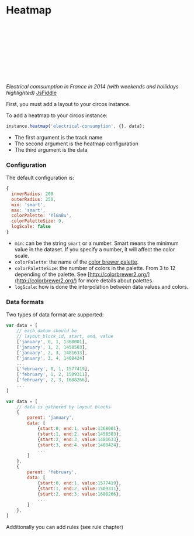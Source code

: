 # Heatmap

<svg id='chart' style='display: block; margin: auto;'></svg>
<script type='text/javascript'>
    var layout_data = [
      { "len": 31, "color": "#8dd3c7", "label": "January", "id": "january" },
      { "len": 28, "color": "#ffffb3", "label": "February", "id": "february" },
      { "len": 31, "color": "#bebada", "label": "March", "id": "march" },
      { "len": 30, "color": "#fb8072", "label": "April", "id": "april" },
      { "len": 31, "color": "#80b1d3", "label": "May", "id": "may" },
      { "len": 30, "color": "#fdb462", "label": "June", "id": "june" },
      { "len": 31, "color": "#b3de69", "label": "July", "id": "july" },
      { "len": 31, "color": "#fccde5", "label": "August", "id": "august" },
      { "len": 30, "color": "#d9d9d9", "label": "September", "id": "september" },
      { "len": 31, "color": "#bc80bd", "label": "October", "id": "october" },
      { "len": 30, "color": "#ccebc5", "label": "November", "id": "november" },
      { "len": 31, "color": "#ffed6f", "label": "December", "id": "december" }
    ];

    var heatmap = [
        ['january',0,1,1368001],
        ['january',1,2,1458583],
        ['january',2,3,1481633],
        ['january',3,4,1408424],
        ['january',4,5,1400597],
        ['january',5,6,1548933],
        ['january',6,7,1537059],
        ['january',7,8,1517383],
        ['january',8,9,1544359],
        ['january',9,10,1580460],
        ['january',10,11,1440710],
        ['january',11,12,1417824],
        ['january',12,13,1597834],
        ['january',13,14,1666670],
        ['january',14,15,1707785],
        ['january',15,16,1656905],
        ['january',16,17,1620539],
        ['january',17,18,1487228],
        ['january',18,19,1418230],
        ['january',19,20,1666497],
        ['january',20,21,1739178],
        ['january',21,22,1755254],
        ['january',22,23,1732520],
        ['january',23,24,1702975],
        ['january',24,25,1546438],
        ['january',25,26,1454228],
        ['january',26,27,1684766],
        ['january',27,28,1759669],
        ['january',28,29,1764844],
        ['january',29,30,1737754],
        ['january',30,31,1749857],
        ['february',0,1,1577419],
        ['february',1,2,1509311],
        ['february',2,3,1688266],
        ['february',3,4,1690517],
        ['february',4,5,1719390],
        ['february',5,6,1693426],
        ['february',6,7,1613806],
        ['february',7,8,1521449],
        ['february',8,9,1473617],
        ['february',9,10,1632787],
        ['february',10,11,1698088],
        ['february',11,12,1702137],
        ['february',12,13,1690878],
        ['february',13,14,1661660],
        ['february',14,15,1445139],
        ['february',15,16,1392075],
        ['february',16,17,1565855],
        ['february',17,18,1622609],
        ['february',18,19,1593628],
        ['february',19,20,1564282],
        ['february',20,21,1569010],
        ['february',21,22,1458216],
        ['february',22,23,1338981],
        ['february',23,24,1495727],
        ['february',24,25,1554400],
        ['february',25,26,1574841],
        ['february',26,27,1643072],
        ['february',27,28,1644590],
        ['march',0,1,1500834],
        ['march',1,2,1424820],
        ['march',2,3,1607011],
        ['march',3,4,1615301],
        ['march',4,5,1559021],
        ['march',5,6,1547753],
        ['march',6,7,1508006],
        ['march',7,8,1309583],
        ['march',8,9,1189917],
        ['march',9,10,1365881],
        ['march',10,11,1403679],
        ['march',11,12,1403001],
        ['march',12,13,1397280],
        ['march',13,14,1367524],
        ['march',14,15,1251964],
        ['march',15,16,1159217],
        ['march',16,17,1334292],
        ['march',17,18,1391104],
        ['march',18,19,1366559],
        ['march',19,20,1342872],
        ['march',20,21,1327773],
        ['march',21,22,1268340],
        ['march',22,23,1276517],
        ['march',23,24,1467731],
        ['march',24,25,1503009],
        ['march',25,26,1496469],
        ['march',26,27,1500094],
        ['march',27,28,1450254],
        ['march',28,29,1240603],
        ['march',29,30,1086657],
        ['march',30,31,1282324],
        ['april',0,1,1283014],
        ['april',1,2,1270569],
        ['april',2,3,1293570],
        ['april',3,4,1293439],
        ['april',4,5,1150461],
        ['april',5,6,1050257],
        ['april',6,7,1209470],
        ['april',7,8,1260725],
        ['april',8,9,1285887],
        ['april',9,10,1266011],
        ['april',10,11,1234722],
        ['april',11,12,1100005],
        ['april',12,13,1034963],
        ['april',13,14,1221402],
        ['april',14,15,1265036],
        ['april',15,16,1279159],
        ['april',16,17,1266882],
        ['april',17,18,1241239],
        ['april',18,19,1153081],
        ['april',19,20,1082812],
        ['april',20,21,1084284],
        ['april',21,22,1245400],
        ['april',22,23,1248887],
        ['april',23,24,1235617],
        ['april',24,25,1229560],
        ['april',25,26,1117336],
        ['april',26,27,1074233],
        ['april',27,28,1249024],
        ['april',28,29,1273337],
        ['april',29,30,1246730],
        ['may',0,1,1036144],
        ['may',1,2,1156135],
        ['may',2,3,1106555],
        ['may',3,4,1041413],
        ['may',4,5,1182786],
        ['may',5,6,1192434],
        ['may',6,7,1193624],
        ['may',7,8,1047831],
        ['may',8,9,1106669],
        ['may',9,10,1043170],
        ['may',10,11,1000001],
        ['may',11,12,1205405],
        ['may',12,13,1247394],
        ['may',13,14,1238560],
        ['may',14,15,1223267],
        ['may',15,16,1199465],
        ['may',16,17,1040418],
        ['may',17,18,952650],
        ['may',18,19,1126219],
        ['may',19,20,1155800],
        ['may',20,21,1173902],
        ['may',21,22,1167218],
        ['may',22,23,1160702],
        ['may',23,24,1034886],
        ['may',24,25,966509],
        ['may',25,26,1156691],
        ['may',26,27,1194054],
        ['may',27,28,1190877],
        ['may',28,29,1016149],
        ['may',29,30,1068529],
        ['may',30,31,993302],
        ['june',0,1,935590],
        ['june',1,2,1119046],
        ['june',2,3,1150676],
        ['june',3,4,1169570],
        ['june',4,5,1162795],
        ['june',5,6,1147372],
        ['june',6,7,1004244],
        ['june',7,8,921713],
        ['june',8,9,968196],
        ['june',9,10,1140341],
        ['june',10,11,1152976],
        ['june',11,12,1165844],
        ['june',12,13,1154469],
        ['june',13,14,999352],
        ['june',14,15,917310],
        ['june',15,16,1106649],
        ['june',16,17,1141077],
        ['june',17,18,1143086],
        ['june',18,19,1149995],
        ['june',19,20,1141059],
        ['june',20,21,1008542],
        ['june',21,22,939065],
        ['june',22,23,1129289],
        ['june',23,24,1161838],
        ['june',24,25,1158130],
        ['june',25,26,1159204],
        ['june',26,27,1146093],
        ['june',27,28,1009897],
        ['june',28,29,928706],
        ['june',29,30,1103970],
        ['july',0,1,1143862],
        ['july',1,2,1150514],
        ['july',2,3,1167512],
        ['july',3,4,1150024],
        ['july',4,5,1008307],
        ['july',5,6,934687],
        ['july',6,7,1106666],
        ['july',7,8,1143473],
        ['july',8,9,1154196],
        ['july',9,10,1167145],
        ['july',10,11,1151100],
        ['july',11,12,1006581],
        ['july',12,13,930137],
        ['july',13,14,941594],
        ['july',14,15,1126558],
        ['july',15,16,1166553],
        ['july',16,17,1187503],
        ['july',17,18,1182767],
        ['july',18,19,1030447],
        ['july',19,20,934780],
        ['july',20,21,1107315],
        ['july',21,22,1147785],
        ['july',22,23,1161849],
        ['july',23,24,1169049],
        ['july',24,25,1131515],
        ['july',25,26,993075],
        ['july',26,27,925852],
        ['july',27,28,1077760],
        ['july',28,29,1095700],
        ['july',29,30,1098378],
        ['july',30,31,1096670],
        ['august',0,1,1071402],
        ['august',1,2,951503],
        ['august',2,3,878472],
        ['august',3,4,996356],
        ['august',4,5,1016188],
        ['august',5,6,1022237],
        ['august',6,7,1027197],
        ['august',7,8,1024299],
        ['august',8,9,922671],
        ['august',9,10,872742],
        ['august',10,11,974684],
        ['august',11,12,988100],
        ['august',12,13,988993],
        ['august',13,14,981883],
        ['august',14,15,893681],
        ['august',15,16,894506],
        ['august',16,17,858478],
        ['august',17,18,991784],
        ['august',18,19,1022889],
        ['august',19,20,1031167],
        ['august',20,21,1038878],
        ['august',21,22,1042880],
        ['august',22,23,951127],
        ['august',23,24,896613],
        ['august',24,25,1078972],
        ['august',25,26,1123401],
        ['august',26,27,1122117],
        ['august',27,28,1129891],
        ['august',28,29,1114953],
        ['august',29,30,986620],
        ['august',30,31,921040],
        ['september',0,1,1103673],
        ['september',1,2,1143909],
        ['september',2,3,1149438],
        ['september',3,4,1157452],
        ['september',4,5,1149054],
        ['september',5,6,1010272],
        ['september',6,7,942892],
        ['september',7,8,1135215],
        ['september',8,9,1163859],
        ['september',9,10,1165798],
        ['september',10,11,1163321],
        ['september',11,12,1142868],
        ['september',12,13,1007248],
        ['september',13,14,938456],
        ['september',14,15,1129580],
        ['september',15,16,1160361],
        ['september',16,17,1166669],
        ['september',17,18,1166135],
        ['september',18,19,1155657],
        ['september',19,20,1013339],
        ['september',20,21,939303],
        ['september',21,22,1115789],
        ['september',22,23,1155790],
        ['september',23,24,1175290],
        ['september',24,25,1171100],
        ['september',25,26,1156096],
        ['september',26,27,1016313],
        ['september',27,28,946015],
        ['september',28,29,1140783],
        ['september',29,30,1171328],
        ['october',0,1,1169047],
        ['october',1,2,1166792],
        ['october',2,3,1151218],
        ['october',3,4,1013653],
        ['october',4,5,961694],
        ['october',5,6,1173529],
        ['october',6,7,1208669],
        ['october',7,8,1218388],
        ['october',8,9,1203597],
        ['october',9,10,1185802],
        ['october',10,11,1047404],
        ['october',11,12,1002951],
        ['october',12,13,1176808],
        ['october',13,14,1209924],
        ['october',14,15,1220987],
        ['october',15,16,1220765],
        ['october',16,17,1193122],
        ['october',17,18,1042063],
        ['october',18,19,960302],
        ['october',19,20,1151448],
        ['october',20,21,1213130],
        ['october',21,22,1255712],
        ['october',22,23,1282461],
        ['october',23,24,1267047],
        ['october',24,25,1115921],
        ['october',25,26,1086010],
        ['october',26,27,1232889],
        ['october',27,28,1282237],
        ['october',28,29,1278848],
        ['october',29,30,1258570],
        ['october',30,31,1225435],
        ['november',0,1,1072746],
        ['november',1,2,1049955],
        ['november',2,3,1272203],
        ['november',3,4,1340860],
        ['november',4,5,1408998],
        ['november',5,6,1451479],
        ['november',6,7,1437583],
        ['november',7,8,1274988],
        ['november',8,9,1210274],
        ['november',9,10,1327675],
        ['november',10,11,1246598],
        ['november',11,12,1396790],
        ['november',12,13,1432484],
        ['november',13,14,1422153],
        ['november',14,15,1275193],
        ['november',15,16,1234596],
        ['november',16,17,1453194],
        ['november',17,18,1484727],
        ['november',18,19,1514655],
        ['november',19,20,1511929],
        ['november',20,21,1462551],
        ['november',21,22,1294247],
        ['november',22,23,1202440],
        ['november',23,24,1404219],
        ['november',24,25,1459282],
        ['november',25,26,1453893],
        ['november',26,27,1454444],
        ['november',27,28,1426951],
        ['november',28,29,1294661],
        ['november',29,30,1287777],
        ['december',0,1,1549272],
        ['december',1,2,1633784],
        ['december',2,3,1684781],
        ['december',3,4,1689624],
        ['december',4,5,1666695],
        ['december',5,6,1545527],
        ['december',6,7,1523315],
        ['december',7,8,1683824],
        ['december',8,9,1754569],
        ['december',9,10,1734975],
        ['december',10,11,1669997],
        ['december',11,12,1641086],
        ['december',12,13,1489854],
        ['december',13,14,1474692],
        ['december',14,15,1633309],
        ['december',15,16,1607862],
        ['december',16,17,1632516],
        ['december',17,18,1536016],
        ['december',18,19,1490975],
        ['december',19,20,1394406],
        ['december',20,21,1387549],
        ['december',21,22,1538557],
        ['december',22,23,1550730],
        ['december',23,24,1469007],
        ['december',24,25,1314160],
        ['december',25,26,1499708],
        ['december',26,27,1508048],
        ['december',27,28,1570757],
        ['december',28,29,1792749],
        ['december',29,30,1770200],
        ['december',30,31,1721354]
    ]

    days_off = [
        ['january',0,1,2],
        ['january',1,2,0],
        ['january',2,3,0],
        ['january',3,4,1],
        ['january',4,5,1],
        ['january',5,6,0],
        ['january',6,7,0],
        ['january',7,8,0],
        ['january',8,9,0],
        ['january',9,10,0],
        ['january',10,11,1],
        ['january',11,12,1],
        ['january',12,13,0],
        ['january',13,14,0],
        ['january',14,15,0],
        ['january',15,16,0],
        ['january',16,17,0],
        ['january',17,18,1],
        ['january',18,19,1],
        ['january',19,20,0],
        ['january',20,21,0],
        ['january',21,22,0],
        ['january',22,23,0],
        ['january',23,24,0],
        ['january',24,25,1],
        ['january',25,26,1],
        ['january',26,27,0],
        ['january',27,28,0],
        ['january',28,29,0],
        ['january',29,30,0],
        ['january',30,31,0],
        ['february',0,1,1],
        ['february',1,2,1],
        ['february',2,3,0],
        ['february',3,4,0],
        ['february',4,5,0],
        ['february',5,6,0],
        ['february',6,7,0],
        ['february',7,8,1],
        ['february',8,9,1],
        ['february',9,10,0],
        ['february',10,11,0],
        ['february',11,12,0],
        ['february',12,13,0],
        ['february',13,14,0],
        ['february',14,15,1],
        ['february',15,16,1],
        ['february',16,17,0],
        ['february',17,18,0],
        ['february',18,19,0],
        ['february',19,20,0],
        ['february',20,21,0],
        ['february',21,22,1],
        ['february',22,23,1],
        ['february',23,24,0],
        ['february',24,25,0],
        ['february',25,26,0],
        ['february',26,27,0],
        ['february',27,28,0],
        ['march',0,1,1],
        ['march',1,2,1],
        ['march',2,3,0],
        ['march',3,4,0],
        ['march',4,5,0],
        ['march',5,6,0],
        ['march',6,7,0],
        ['march',7,8,1],
        ['march',8,9,1],
        ['march',9,10,0],
        ['march',10,11,0],
        ['march',11,12,0],
        ['march',12,13,0],
        ['march',13,14,0],
        ['march',14,15,1],
        ['march',15,16,1],
        ['march',16,17,0],
        ['march',17,18,0],
        ['march',18,19,0],
        ['march',19,20,0],
        ['march',20,21,0],
        ['march',21,22,1],
        ['march',22,23,1],
        ['march',23,24,0],
        ['march',24,25,0],
        ['march',25,26,0],
        ['march',26,27,0],
        ['march',27,28,0],
        ['march',28,29,1],
        ['march',29,30,1],
        ['march',30,31,0],
        ['april',0,1,0],
        ['april',1,2,0],
        ['april',2,3,0],
        ['april',3,4,0],
        ['april',4,5,1],
        ['april',5,6,1],
        ['april',6,7,0],
        ['april',7,8,0],
        ['april',8,9,0],
        ['april',9,10,0],
        ['april',10,11,0],
        ['april',11,12,1],
        ['april',12,13,1],
        ['april',13,14,0],
        ['april',14,15,0],
        ['april',15,16,0],
        ['april',16,17,0],
        ['april',17,18,0],
        ['april',18,19,1],
        ['april',19,20,1],
        ['april',20,21,2],
        ['april',21,22,0],
        ['april',22,23,0],
        ['april',23,24,0],
        ['april',24,25,0],
        ['april',25,26,1],
        ['april',26,27,1],
        ['april',27,28,0],
        ['april',28,29,0],
        ['april',29,30,0],
        ['may',0,1,2],
        ['may',1,2,0],
        ['may',2,3,1],
        ['may',3,4,1],
        ['may',4,5,0],
        ['may',5,6,0],
        ['may',6,7,0],
        ['may',7,8,2],
        ['may',8,9,0],
        ['may',9,10,1],
        ['may',10,11,1],
        ['may',11,12,0],
        ['may',12,13,0],
        ['may',13,14,0],
        ['may',14,15,0],
        ['may',15,16,0],
        ['may',16,17,1],
        ['may',17,18,1],
        ['may',18,19,0],
        ['may',19,20,0],
        ['may',20,21,0],
        ['may',21,22,0],
        ['may',22,23,0],
        ['may',23,24,1],
        ['may',24,25,1],
        ['may',25,26,0],
        ['may',26,27,0],
        ['may',27,28,0],
        ['may',28,29,2],
        ['may',29,30,0],
        ['may',30,31,1],
        ['june',0,1,1],
        ['june',1,2,0],
        ['june',2,3,0],
        ['june',3,4,0],
        ['june',4,5,0],
        ['june',5,6,0],
        ['june',6,7,1],
        ['june',7,8,1],
        ['june',8,9,2],
        ['june',9,10,0],
        ['june',10,11,0],
        ['june',11,12,0],
        ['june',12,13,0],
        ['june',13,14,1],
        ['june',14,15,1],
        ['june',15,16,0],
        ['june',16,17,0],
        ['june',17,18,0],
        ['june',18,19,0],
        ['june',19,20,0],
        ['june',20,21,1],
        ['june',21,22,1],
        ['june',22,23,0],
        ['june',23,24,0],
        ['june',24,25,0],
        ['june',25,26,0],
        ['june',26,27,0],
        ['june',27,28,1],
        ['june',28,29,1],
        ['june',29,30,0],
        ['july',0,1,0],
        ['july',1,2,0],
        ['july',2,3,0],
        ['july',3,4,0],
        ['july',4,5,1],
        ['july',5,6,1],
        ['july',6,7,0],
        ['july',7,8,0],
        ['july',8,9,0],
        ['july',9,10,0],
        ['july',10,11,0],
        ['july',11,12,1],
        ['july',12,13,1],
        ['july',13,14,2],
        ['july',14,15,0],
        ['july',15,16,0],
        ['july',16,17,0],
        ['july',17,18,0],
        ['july',18,19,1],
        ['july',19,20,1],
        ['july',20,21,0],
        ['july',21,22,0],
        ['july',22,23,0],
        ['july',23,24,0],
        ['july',24,25,0],
        ['july',25,26,1],
        ['july',26,27,1],
        ['july',27,28,0],
        ['july',28,29,0],
        ['july',29,30,0],
        ['july',30,31,0],
        ['august',0,1,0],
        ['august',1,2,1],
        ['august',2,3,1],
        ['august',3,4,0],
        ['august',4,5,0],
        ['august',5,6,0],
        ['august',6,7,0],
        ['august',7,8,0],
        ['august',8,9,1],
        ['august',9,10,1],
        ['august',10,11,0],
        ['august',11,12,0],
        ['august',12,13,0],
        ['august',13,14,0],
        ['august',14,15,2],
        ['august',15,16,1],
        ['august',16,17,1],
        ['august',17,18,0],
        ['august',18,19,0],
        ['august',19,20,0],
        ['august',20,21,0],
        ['august',21,22,0],
        ['august',22,23,1],
        ['august',23,24,1],
        ['august',24,25,0],
        ['august',25,26,0],
        ['august',26,27,0],
        ['august',27,28,0],
        ['august',28,29,0],
        ['august',29,30,1],
        ['august',30,31,1],
        ['september',0,1,0],
        ['september',1,2,0],
        ['september',2,3,0],
        ['september',3,4,0],
        ['september',4,5,0],
        ['september',5,6,1],
        ['september',6,7,1],
        ['september',7,8,0],
        ['september',8,9,0],
        ['september',9,10,0],
        ['september',10,11,0],
        ['september',11,12,0],
        ['september',12,13,1],
        ['september',13,14,1],
        ['september',14,15,0],
        ['september',15,16,0],
        ['september',16,17,0],
        ['september',17,18,0],
        ['september',18,19,0],
        ['september',19,20,1],
        ['september',20,21,1],
        ['september',21,22,0],
        ['september',22,23,0],
        ['september',23,24,0],
        ['september',24,25,0],
        ['september',25,26,0],
        ['september',26,27,1],
        ['september',27,28,1],
        ['september',28,29,0],
        ['september',29,30,0],
        ['october',0,1,0],
        ['october',1,2,0],
        ['october',2,3,0],
        ['october',3,4,1],
        ['october',4,5,1],
        ['october',5,6,0],
        ['october',6,7,0],
        ['october',7,8,0],
        ['october',8,9,0],
        ['october',9,10,0],
        ['october',10,11,1],
        ['october',11,12,1],
        ['october',12,13,0],
        ['october',13,14,0],
        ['october',14,15,0],
        ['october',15,16,0],
        ['october',16,17,0],
        ['october',17,18,1],
        ['october',18,19,1],
        ['october',19,20,0],
        ['october',20,21,0],
        ['october',21,22,0],
        ['october',22,23,0],
        ['october',23,24,0],
        ['october',24,25,1],
        ['october',25,26,1],
        ['october',26,27,0],
        ['october',27,28,0],
        ['october',28,29,0],
        ['october',29,30,0],
        ['october',30,31,0],
        ['november',0,1,1],
        ['november',1,2,1],
        ['november',2,3,0],
        ['november',3,4,0],
        ['november',4,5,0],
        ['november',5,6,0],
        ['november',6,7,0],
        ['november',7,8,1],
        ['november',8,9,1],
        ['november',9,10,0],
        ['november',10,11,2],
        ['november',11,12,0],
        ['november',12,13,0],
        ['november',13,14,0],
        ['november',14,15,1],
        ['november',15,16,1],
        ['november',16,17,0],
        ['november',17,18,0],
        ['november',18,19,0],
        ['november',19,20,0],
        ['november',20,21,0],
        ['november',21,22,1],
        ['november',22,23,1],
        ['november',23,24,0],
        ['november',24,25,0],
        ['november',25,26,0],
        ['november',26,27,0],
        ['november',27,28,0],
        ['november',28,29,1],
        ['november',29,30,1],
        ['december',0,1,0],
        ['december',1,2,0],
        ['december',2,3,0],
        ['december',3,4,0],
        ['december',4,5,0],
        ['december',5,6,1],
        ['december',6,7,1],
        ['december',7,8,0],
        ['december',8,9,0],
        ['december',9,10,0],
        ['december',10,11,0],
        ['december',11,12,0],
        ['december',12,13,1],
        ['december',13,14,1],
        ['december',14,15,0],
        ['december',15,16,0],
        ['december',16,17,0],
        ['december',17,18,0],
        ['december',18,19,0],
        ['december',19,20,1],
        ['december',20,21,1],
        ['december',21,22,0],
        ['december',22,23,0],
        ['december',23,24,0],
        ['december',24,25,2],
        ['december',25,26,0],
        ['december',26,27,1],
        ['december',27,28,1],
        ['december',28,29,0],
        ['december',29,30,0],
        ['december',30,31,0]
    ]

    var buildCircos = function(){
        var circos = new circosJS({
            container: '#chart'
        });

        circos
            .layout(
                {
                    ticks: {display: false},
                },
                layout_data
            )
            .heatmap('h1', {
                innerRadius: 180,
                outerRadius: 240,
                logScale: false,
                colorPalette: 'YlOrRd'
            }, heatmap)
            .heatmap('h2', {
                innerRadius: 170,
                outerRadius: 179,
                logScale: false,
                colorPalette: 'Blues'
            }, days_off)
            .render();
    }();
    window.addEventListener("load", buildCircos, false);
</script>

*Electrical comsumption in France in 2014 (with weekends and hollidays highlighted)*
[JsFiddle](http://jsfiddle.net/nicgirault/ora3ktym/)

First, you must add a layout to your circos instance.

To add a heatmap to your circos instance:

```javascript
instance.heatmap('electrical-consumption', {}, data);
```

* The first argument is the track name
* The second argument is the heatmap configuration
* The third argument is the data


### Configuration

The default configuration is:

```javascript
{
  innerRadius: 200
  outerRadius: 250,
  min: 'smart',
  max: 'smart',
  colorPalette: 'YlGnBu',
  colorPaletteSize: 9,
  logScale: false
}
```

* `min`: can be the string `smart` or a number. Smart means the minimum value in the dataset. If you specify a number, it will affect the color scale.
* `colorPalette`: the name of the [color brewer palette](http://colorbrewer2.org/).
* `colorPaletteSize`: the number of colors in the palette. From 3 to 12 depending of the palette. See [http://colorbrewer2.org/](http://colorbrewer2.org/) for more details about palettes.
* `logScale`: how is done the interpolation between data values and colors.


### Data formats

Two types of data format are supported:

```javascript
var data = [
    // each datum should be
    // layout_block_id, start, end, value
    ['january', 0, 1, 1368001],
    ['january', 1, 2, 1458583],
    ['january', 2, 3, 1481633],
    ['january', 3, 4, 1408424]
    ...
    ['february', 0, 1, 1577419],
    ['february', 1, 2, 1509311],
    ['february', 2, 3, 1688266],
    ...
]
```

```javascript
var data = [
    // data is gathered by layout blocks
    {
        parent: 'january',
        data: [
            {start:0, end:1, value:1368001},
            {start:1, end:2, value:1458583},
            {start:2, end:3, value:1481633},
            {start:3, end:4, value:1408424},
            ...
        ]
    },
    {
        parent: 'february',
        data: [
            {start:0, end:1, value:1577419},
            {start:1, end:2, value:1509311},
            {start:2, end:3, value:1688266},
            ...
        ]
    },
]
```

Additionally you can add rules (see rule chapter)
